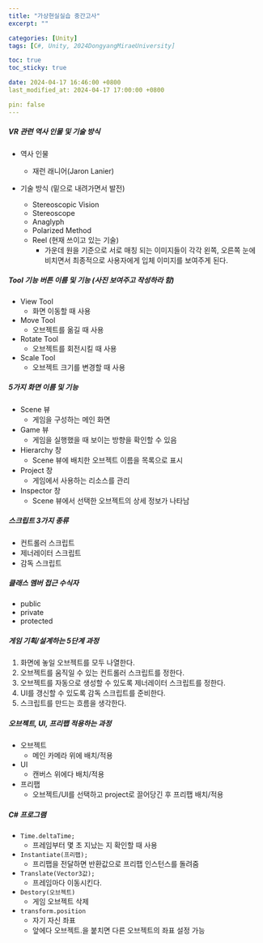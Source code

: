 ```yaml
---
title: "가상현실실습 중간고사"
excerpt: ""

categories: [Unity]
tags: [C#, Unity, 2024DongyangMiraeUniversity]

toc: true
toc_sticky: true

date: 2024-04-17 16:46:00 +0800
last_modified_at: 2024-04-17 17:00:00 +0800

pin: false
---
```


##### VR 관련 역사 인물 및 기술 방식

- 역사 인물
    - 재런 래니어(Jaron Lanier)

- 기술 방식 (밑으로 내려가면서 발전)
    - Stereoscopic Vision
    - Stereoscope
    - Anaglyph
    - Polarized Method
    - Reel (현재 쓰이고 있는 기술)
        - 가운데 원을 기준으로 서로 매칭 되는 이미지들이 각각 왼쪽, 오른쪽 눈에 비치면서 최종적으로 사용자에게 입체 이미지를 보여주게 된다.

##### Tool 기능 버튼 이름 및 기능 (사진 보여주고 작성하라 함)
- View Tool
    - 화면 이동할 때 사용
- Move Tool
    - 오브젝트를 옮길 때 사용
- Rotate Tool
    - 오브젝트를 회전시킬 때 사용
- Scale Tool
    - 오브젝트 크기를 변경할 때 사용

##### 5가지 화면 이름 및 기능
- Scene 뷰
    - 게임을 구성하는 메인 화면
- Game 뷰
    - 게임을 실행했을 때 보이는 방향을 확인할 수 있음
- Hierarchy 창
    - Scene 뷰에 배치한 오브젝트 이름을 목록으로 표시
- Project 창
    - 게임에서 사용하는 리소스를 관리
- Inspector 창
    - Scene 뷰에서 선택한 오브젝트의 상세 정보가 나타남

##### 스크립트 3가지 종류
- 컨트롤러 스크립트
- 제너레이터 스크립트
- 감독 스크립트

##### 클래스 멤버 접근 수식자
- public
- private
- protected

##### 게임 기획/설계하는 5단계 과정
1. 화면에 놓일 오브젝트를 모두 나열한다.
2. 오브젝트를 움직일 수 있는 컨트롤러 스크립트를 정한다.
3. 오브젝트를 자동으로 생성할 수 있도록 제너레이터 스크립트를 정한다.
4. UI를 갱신할 수 있도록 감독 스크립트를 준비한다.
5. 스크립트를 만드는 흐름을 생각한다.

##### 오브젝트, UI, 프리팹 적용하는 과정
- 오브젝트
    - 메인 카메라 위에 배치/적용
- UI
    - 캔버스 위에다 배치/적용
- 프리팹
    - 오브젝트/UI를 선택하고 project로 끌어당긴 후 프리팹 배치/적용

##### C# 프로그램
- ```Time.deltaTime;```
    - 프레임부터 몇 초 지났는 지 확인할 때 사용
- ```Instantiate(프리팹);```
    - 프리팹을 전달하면 반환값으로 프리팹 인스턴스를 돌려줌
- ```Translate(Vector3값);```
    - 프레임마다 이동시킨다.
- ```Destory(오브젝트)```
    - 게임 오브젝트 삭제
- ```transform.position```
    - 자기 자신 좌표
    - 앞에다 오브젝트.을 붙치면 다른 오브젝트의 좌표 설정 가능
